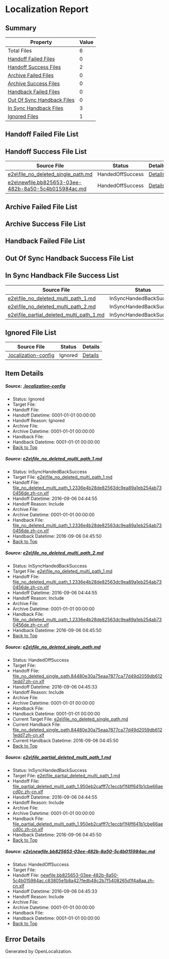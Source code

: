 # <a name='report-top'></a> Localization Report

## Summary
 Property | Value 
 -------- | ----- 
 Total Files | 6
[ Handoff Failed Files ](#handoff-failed-list)| 0
[ Handoff Success Files ](#handoff-success-list)| 2
[ Archive Failed Files ](#archive-failed-list)| 0
[ Archive Success Files ](#archive-success-list)| 0
[ Handback Failed Files ](#handback-failed-list)| 0
[ Out Of Sync Handback Files ](#outofsync-handback-success-list)| 0
[ In Sync Handback Files ](#insync-handback-success-list)| 3
[ Ignored Files ](#ignored-list)| 1

## <a name='handoff-failed-list'></a> Handoff Failed File List

## <a name='handoff-success-list'></a> Handoff Success File List
 Source File | Status | Details 
 ----------- | ------ | ------- 
 [e2e\file_no_deleted_single_path.md](https://github.com/OpenLocalizationTestOrg/ol-test0/blob/60c5d5fedb16042c1c9a3ef9d3554df16ae01151/e2e/file_no_deleted_single_path.md) | HandedOffSuccess | [Details](#7957a2c358e8ed40d1e539013dceadab389f3f013)
 [e2e\newfile.bb825653-03ee-482b-8a50-5c4b015984ac.md](https://github.com/OpenLocalizationTestOrg/ol-test0/blob/60c5d5fedb16042c1c9a3ef9d3554df16ae01151/e2e/newfile.bb825653-03ee-482b-8a50-5c4b015984ac.md) | HandedOffSuccess | [Details](#7f3a3c7973968958836e19c7a92d25a42fa53c5f5)

## <a name='archive-failed-list'></a> Archive Failed File List

## <a name='archive-success-list'></a> Archive Success File List

## <a name='handback-failed-list'></a> Handback Failed File List

## <a name='outofsync-handback-success-list'></a> Out Of Sync Handback Success File List

## <a name='insync-handback-success-list'></a> In Sync Handback File Success List
 Source File | Status | Details 
 ----------- | ------ | ------- 
 [e2e\file_no_deleted_multi_path_1.md](https://github.com/OpenLocalizationTestOrg/ol-test0/blob/3430347fc729773108f8d999249cb12a93d48100/e2e/file_no_deleted_multi_path_1.md) | InSyncHandedBackSuccess | [Details](#3fb016cf4c3e4028908af29f354935b3d2a1a8521)
 [e2e\file_no_deleted_multi_path_2.md](https://github.com/OpenLocalizationTestOrg/ol-test0/blob/60c5d5fedb16042c1c9a3ef9d3554df16ae01151/e2e/file_no_deleted_multi_path_2.md) | InSyncHandedBackSuccess | [Details](#3fb016cf4c3e4028908af29f354935b3d2a1a8522)
 [e2e\file_partial_deleted_multi_path_1.md](https://github.com/OpenLocalizationTestOrg/ol-test0/blob/3430347fc729773108f8d999249cb12a93d48100/e2e/file_partial_deleted_multi_path_1.md) | InSyncHandedBackSuccess | [Details](#b1e9c74f1d81abed8146057a9ea83bbca7865e7a4)

## <a name='ignored-list'></a> Ignored File List
 Source File | Status | Details 
 ----------- | ------ | ------- 
 [.localization-config](https://github.com/OpenLocalizationTestOrg/ol-test0/blob/60c5d5fedb16042c1c9a3ef9d3554df16ae01151/.localization-config) | Ignored | [Details](#3d4f252ac210baf56311d7e97dcc2db10974dbd20)

## Item Details
##### <a name='3d4f252ac210baf56311d7e97dcc2db10974dbd20'></a> Source: [.localization-config](https://github.com/OpenLocalizationTestOrg/ol-test0/blob/60c5d5fedb16042c1c9a3ef9d3554df16ae01151/.localization-config)
* Status: Ignored
* Target File: 
* Handoff File: 
* Handoff Datetime: 0001-01-01 00:00:00
* Handoff Reason: Ignored
* Archive File: 
* Archive Datetime: 0001-01-01 00:00:00
* Handback File: 
* Handback Datetime: 0001-01-01 00:00:00
* [Back to Top](#report-top)

##### <a name='3fb016cf4c3e4028908af29f354935b3d2a1a8521'></a> Source: [e2e\file_no_deleted_multi_path_1.md](https://github.com/OpenLocalizationTestOrg/ol-test0/blob/3430347fc729773108f8d999249cb12a93d48100/e2e/file_no_deleted_multi_path_1.md)
* Status: InSyncHandedBackSuccess
* Target File: [e2e\file_no_deleted_multi_path_1.md](https://github.com/OpenLocalizationTestOrg/ol-test0-zhcn/blob/7f78dcb80e09f73dfb193cf8b80328fd1b4ce079/e2e/file_no_deleted_multi_path_1.md)
* Handoff File: [file_no_deleted_multi_path_1.2336e4b28de82563dc9ea89a1eb254ab730456de.zh-cn.xlf](https://github.com/OpenLocalizationTestOrg/ol-test0-handoff/blob/e040c7c133ee1149d10c514dd378dfdb1089643e/ol-handoff/OpenLocalizationTestOrg/ol-test0-zhcn/ci/mt/file_no_deleted_multi_path_1.2336e4b28de82563dc9ea89a1eb254ab730456de.zh-cn.xlf)
* Handoff Datetime: 2016-09-06 04:44:55
* Handoff Reason: Include
* Archive File: 
* Archive Datetime: 0001-01-01 00:00:00
* Handback File: [file_no_deleted_multi_path_1.2336e4b28de82563dc9ea89a1eb254ab730456de.zh-cn.xlf](https://github.com/OpenLocalizationTestOrg/ol-test0-handback/blob/a064b76afbaa107f11522ea83c310caa5339e059/ol-handback/OpenLocalizationTestOrg/ol-test0-zhcn/ci/mt/file_no_deleted_multi_path_1.2336e4b28de82563dc9ea89a1eb254ab730456de.zh-cn.xlf)
* Handback Datetime: 2016-09-06 04:45:50
* [Back to Top](#report-top)

##### <a name='3fb016cf4c3e4028908af29f354935b3d2a1a8522'></a> Source: [e2e\file_no_deleted_multi_path_2.md](https://github.com/OpenLocalizationTestOrg/ol-test0/blob/60c5d5fedb16042c1c9a3ef9d3554df16ae01151/e2e/file_no_deleted_multi_path_2.md)
* Status: InSyncHandedBackSuccess
* Target File: [e2e\file_no_deleted_multi_path_1.md](https://github.com/OpenLocalizationTestOrg/ol-test0-zhcn/blob/7f78dcb80e09f73dfb193cf8b80328fd1b4ce079/e2e/file_no_deleted_multi_path_1.md)
* Handoff File: [file_no_deleted_multi_path_1.2336e4b28de82563dc9ea89a1eb254ab730456de.zh-cn.xlf](https://github.com/OpenLocalizationTestOrg/ol-test0-handoff/blob/e040c7c133ee1149d10c514dd378dfdb1089643e/ol-handoff/OpenLocalizationTestOrg/ol-test0-zhcn/ci/mt/file_no_deleted_multi_path_1.2336e4b28de82563dc9ea89a1eb254ab730456de.zh-cn.xlf)
* Handoff Datetime: 2016-09-06 04:44:55
* Handoff Reason: Include
* Archive File: 
* Archive Datetime: 0001-01-01 00:00:00
* Handback File: [file_no_deleted_multi_path_1.2336e4b28de82563dc9ea89a1eb254ab730456de.zh-cn.xlf](https://github.com/OpenLocalizationTestOrg/ol-test0-handback/blob/a064b76afbaa107f11522ea83c310caa5339e059/ol-handback/OpenLocalizationTestOrg/ol-test0-zhcn/ci/mt/file_no_deleted_multi_path_1.2336e4b28de82563dc9ea89a1eb254ab730456de.zh-cn.xlf)
* Handback Datetime: 2016-09-06 04:45:50
* [Back to Top](#report-top)

##### <a name='7957a2c358e8ed40d1e539013dceadab389f3f013'></a> Source: [e2e\file_no_deleted_single_path.md](https://github.com/OpenLocalizationTestOrg/ol-test0/blob/60c5d5fedb16042c1c9a3ef9d3554df16ae01151/e2e/file_no_deleted_single_path.md)
* Status: HandedOffSuccess
* Target File: 
* Handoff File: [file_no_deleted_single_path.84480e30a75eaa7877ca77d49d2059db6121edd7.zh-cn.xlf](https://github.com/OpenLocalizationTestOrg/ol-test0-handoff/blob/c0a854f799938a287c80a73774aa8d6b16cd2c0a/ol-handoff/OpenLocalizationTestOrg/ol-test0-zhcn/ci/mt/file_no_deleted_single_path.84480e30a75eaa7877ca77d49d2059db6121edd7.zh-cn.xlf)
* Handoff Datetime: 2016-09-06 04:45:33
* Handoff Reason: Include
* Archive File: 
* Archive Datetime: 0001-01-01 00:00:00
* Handback File: 
* Handback Datetime: 0001-01-01 00:00:00
* Current Target File: [e2e\file_no_deleted_single_path.md](https://github.com/OpenLocalizationTestOrg/ol-test0-zhcn/blob/7f78dcb80e09f73dfb193cf8b80328fd1b4ce079/e2e/file_no_deleted_single_path.md)
* Current Handback File: [file_no_deleted_single_path.84480e30a75eaa7877ca77d49d2059db6121edd7.zh-cn.xlf](https://github.com/OpenLocalizationTestOrg/ol-test0-handback/blob/a064b76afbaa107f11522ea83c310caa5339e059/ol-handback/OpenLocalizationTestOrg/ol-test0-zhcn/ci/mt/file_no_deleted_single_path.84480e30a75eaa7877ca77d49d2059db6121edd7.zh-cn.xlf)
* Current Handback Datetime: 2016-09-06 04:45:50
* [Back to Top](#report-top)

##### <a name='b1e9c74f1d81abed8146057a9ea83bbca7865e7a4'></a> Source: [e2e\file_partial_deleted_multi_path_1.md](https://github.com/OpenLocalizationTestOrg/ol-test0/blob/3430347fc729773108f8d999249cb12a93d48100/e2e/file_partial_deleted_multi_path_1.md)
* Status: InSyncHandedBackSuccess
* Target File: [e2e\file_partial_deleted_multi_path_1.md](https://github.com/OpenLocalizationTestOrg/ol-test0-zhcn/blob/7f78dcb80e09f73dfb193cf8b80328fd1b4ce079/e2e/file_partial_deleted_multi_path_1.md)
* Handoff File: [file_partial_deleted_multi_path_1.950eb2cafff7c1eccbf1f4ff641b1cbe66aecd0c.zh-cn.xlf](https://github.com/OpenLocalizationTestOrg/ol-test0-handoff/blob/e040c7c133ee1149d10c514dd378dfdb1089643e/ol-handoff/OpenLocalizationTestOrg/ol-test0-zhcn/ci/mt/file_partial_deleted_multi_path_1.950eb2cafff7c1eccbf1f4ff641b1cbe66aecd0c.zh-cn.xlf)
* Handoff Datetime: 2016-09-06 04:44:55
* Handoff Reason: Include
* Archive File: 
* Archive Datetime: 0001-01-01 00:00:00
* Handback File: [file_partial_deleted_multi_path_1.950eb2cafff7c1eccbf1f4ff641b1cbe66aecd0c.zh-cn.xlf](https://github.com/OpenLocalizationTestOrg/ol-test0-handback/blob/a064b76afbaa107f11522ea83c310caa5339e059/ol-handback/OpenLocalizationTestOrg/ol-test0-zhcn/ci/mt/file_partial_deleted_multi_path_1.950eb2cafff7c1eccbf1f4ff641b1cbe66aecd0c.zh-cn.xlf)
* Handback Datetime: 2016-09-06 04:45:50
* [Back to Top](#report-top)

##### <a name='7f3a3c7973968958836e19c7a92d25a42fa53c5f5'></a> Source: [e2e\newfile.bb825653-03ee-482b-8a50-5c4b015984ac.md](https://github.com/OpenLocalizationTestOrg/ol-test0/blob/60c5d5fedb16042c1c9a3ef9d3554df16ae01151/e2e/newfile.bb825653-03ee-482b-8a50-5c4b015984ac.md)
* Status: HandedOffSuccess
* Target File: 
* Handoff File: [newfile.bb825653-03ee-482b-8a50-5c4b015984ac.c83805e1b8a427fedb48c2b7f5408265d1f4a8aa.zh-cn.xlf](https://github.com/OpenLocalizationTestOrg/ol-test0-handoff/blob/c0a854f799938a287c80a73774aa8d6b16cd2c0a/ol-handoff/OpenLocalizationTestOrg/ol-test0-zhcn/ci/mt/newfile.bb825653-03ee-482b-8a50-5c4b015984ac.c83805e1b8a427fedb48c2b7f5408265d1f4a8aa.zh-cn.xlf)
* Handoff Datetime: 2016-09-06 04:45:33
* Handoff Reason: Include
* Archive File: 
* Archive Datetime: 0001-01-01 00:00:00
* Handback File: 
* Handback Datetime: 0001-01-01 00:00:00
* [Back to Top](#report-top)


## Error Details

Generated by OpenLocalization.
